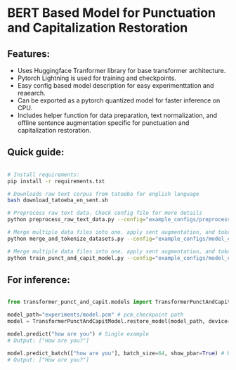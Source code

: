 # BERT Based Model for Punctuation and Capitalization Restoration

## Features:

* Uses Huggingface Tranformer library for base transformer architecture. 
* Pytorch Lightning is used for training and checkpoints.
* Easy config based model description for easy experimenttation and reaearch.
* Can be exported as a pytorch quantized model for faster inference on CPU.
* Includes helper function for data preparation, text normalization, and offline sentence augmentation specific for punctuation and capitalization restoration. 

## Quick guide:

```sh

# Install requirements:
pip install -r requirements.txt

# Downloads raw text corpus from tatoeba for english language
bash download_tatoeba_en_sent.sh

# Preprocess raw text data. Check config file for more details
python preprocess_raw_text_data.py --config="example_configs/preprocess_config_en.yaml"

# Merge multiple data files into one, apply sent augmentation, and tokenization. Check config file for more details
python merge_and_tokenize_datasets.py --config="example_configs/model_config_en.yaml"

# Merge multiple data files into one, apply sent augmentation, and tokenization. Check config file for more details
python train_punct_and_capit_model.py --config="example_configs/model_config_en.yaml"

```

## For inference:

```python

from transformer_punct_and_capit.models import TransformerPunctAndCapitModel

model_path="experiments/model.pcm" # pcm_checkpoint path
model = TransformerPunctAndCapitModel.restore_model(model_path, device='cuda')

model.predict("how are you") # Single example
# Output: ["How are you?"]

model.predict_batch(["how are you"], batch_size=64, show_pbar=True) # Batch example
# Output: ["How are you?"]

```